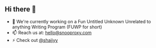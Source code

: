 ## Hi there 👋

- 🔭 We're currently working on a Fun Untitled Unknown Unrelated to anything Writing Program (FUWP for short)
- 📫 Reach us at: hello@snooproxy.com
- ⚡ Check out [@shaijyy](https://github.com/shaijyy)
